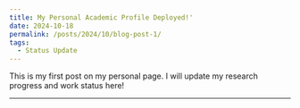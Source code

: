 ```yaml
---
title: My Personal Academic Profile Deployed!'
date: 2024-10-18
permalink: /posts/2024/10/blog-post-1/
tags:
  - Status Update
---
```


This is my first post on my personal page. I will update my research progress and work status here!

------
